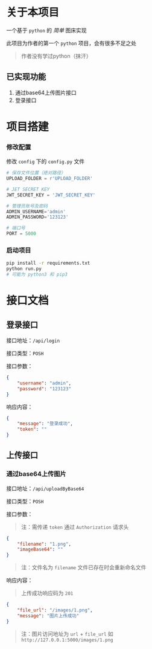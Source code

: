 # 关于本项目

一个基于 `python` 的 *简单* 图床实现

此项目为作者的第一个 `python` 项目，会有很多不足之处
> 作者没有学过python（抹汗）

## 已实现功能

1. 通过base64上传图片接口
2. 登录接口

# 项目搭建

### 修改配置

修改 `config` 下的 `config.py` 文件

```py
# 保存文件位置（绝对路径）
UPLOAD_FOLDER = r'UPLOAD_FOLDER'

# JET SECRET KEY
JWT_SECRET_KEY = 'JWT_SECRET_KEY'

# 管理员账号及密码
ADMIN_USERNAME='admin'
ADMIN_PASSWORD='123123'

# 端口号
PORT = 5000
```

### 启动项目

```bash
pip install -r requirements.txt
python run.py 
# 可能为 python3 和 pip3
```

# 接口文档

## 登录接口

接口地址：`/api/login`

接口类型：`POSH`

接口参数：

```json
{
    "username": "admin",
    "password": "123123"
}
```

响应内容：

```json
{
	"message": "登录成功",
	"token": ""
}
```

## 上传接口 

### 通过base64上传图片

接口地址：`/api/uploadByBase64`

接口类型：`POSH`

接口参数： 

> 注：需传递 `token` 通过 `Authorization` 请求头

```json
{
    "filename": "1.png",
    "imageBase64": ""
}
```

> 注：文件名为 `filename` 文件已存在时会重新命名文件

响应内容：

> 上传成功响应码为 `201`
```json
{
	"file_url": "/images/1.png",
	"message": "图片上传成功"
}
```

> 注：图片访问地址为 `url` + `file_url` 如 `http://127.0.0.1:5000/images/1.png`
